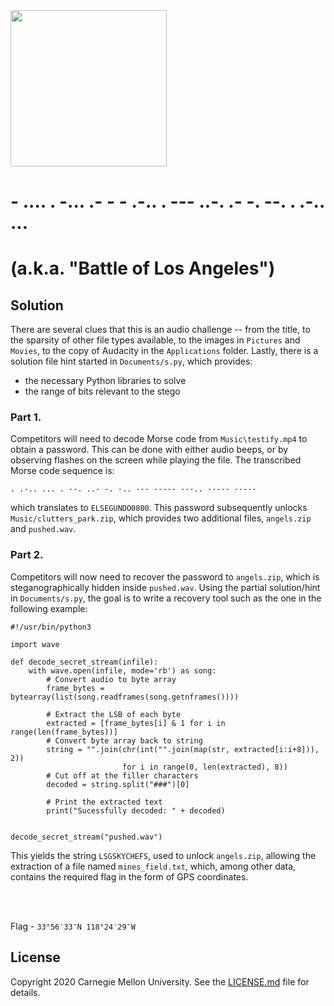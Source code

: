 <img src="../../../../../logo.png" height="250px">

# - .... . -... .- - - .-.. . --- ..-. .- -. --. . .-.. ...
# (a.k.a. "Battle of Los Angeles")

## Solution

There are several clues that this is an audio challenge -- from the title, to
the sparsity of other file types available, to the images in `Pictures` and
`Movies`, to the copy of Audacity in the `Applications` folder. Lastly, there
is a solution file hint started in `Documents/s.py`, which provides:

- the necessary Python libraries to solve
- the range of bits relevant to the stego

### Part 1.

Competitors will need to decode Morse code from `Music\testify.mp4` to obtain a
password. This can be done with either audio beeps, or by observing flashes on
the screen while playing the file. The transcribed Morse code sequence is:

```
. .-.. ... . --. ..- -. -.. --- ----- ---.. ----- -----
```

which translates to `ELSEGUNDO0800`. This password subsequently unlocks
`Music/clutters_park.zip`, which provides two additional files, `angels.zip`
and `pushed.wav`.

### Part 2.

Competitors will now need to recover the password to `angels.zip`, which is
steganographically hidden inside `pushed.wav`. Using the partial solution/hint
in `Documents/s.py`, the goal is to write a recovery tool such as the one in
the following example:

```
#!/usr/bin/python3

import wave

def decode_secret_stream(infile):
    with wave.open(infile, mode='rb') as song:
        # Convert audio to byte array
        frame_bytes = bytearray(list(song.readframes(song.getnframes())))

        # Extract the LSB of each byte
        extracted = [frame_bytes[i] & 1 for i in range(len(frame_bytes))]
        # Convert byte array back to string
        string = "".join(chr(int("".join(map(str, extracted[i:i+8])), 2))
                         for i in range(0, len(extracted), 8))
        # Cut off at the filler characters
        decoded = string.split("###")[0]

        # Print the extracted text
        print("Sucessfully decoded: " + decoded)


decode_secret_stream("pushed.wav")

```

This yields the string `LSGSKYCHEFS`, used to unlock `angels.zip`, allowing
the extraction of a file named `mines_field.txt`, which, among other data,
contains the required flag in the form of GPS coordinates.

<br><br>

Flag - `33°56′33″N 118°24′29″W`

## License
Copyright 2020 Carnegie Mellon University. See the [LICENSE.md](../../../LICENSE.md) file for details.